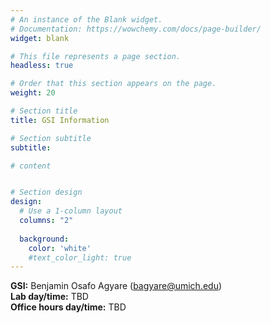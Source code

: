 ```yaml
---
# An instance of the Blank widget.
# Documentation: https://wowchemy.com/docs/page-builder/
widget: blank

# This file represents a page section.
headless: true

# Order that this section appears on the page.
weight: 20

# Section title
title: GSI Information

# Section subtitle
subtitle:

# content


# Section design
design:
  # Use a 1-column layout
  columns: "2" 
  
  background:
    color: 'white'
    #text_color_light: true
---
```


**GSI:** Benjamin Osafo Agyare (bagyare@umich.edu)\
**Lab day/time:** TBD <!-- Tuesdays, 10-11:30 am - [Zoom link](https://umich.zoom.us/j/95251950841?pwd=QnhYa2hhMjY5NFZNbjFCMFFqS1JXZz09)\ -->  
**Office hours day/time:** TBD <!-- Tuesdays, 7-8:30 pm; Thursdays, 9-10:30 am - [Zoom link](https://umich.zoom.us/j/97444539797?pwd=ZWJ5QVFzY2k1L2JvbTBBK1NWVS9rQT09) -->

